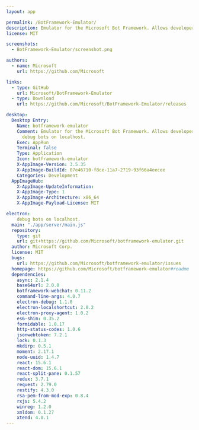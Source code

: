 ```yaml
---
layout: app

permalink: /BotFramework-Emulator/
description: Emulator for the Microsoft Bot Framework. Allows developers to test and debug bots on localhost.
license: MIT

screenshots:
  - BotFramework-Emulator/screenshot.png

authors:
  - name: Microsoft
    url: https://github.com/Microsoft

links:
  - type: GitHub
    url: Microsoft/BotFramework-Emulator
  - type: Download
    url: https://github.com/Microsoft/BotFramework-Emulator/releases

desktop:
  Desktop Entry:
    Name: botframework-emulator
    Comment: Emulator for the Microsoft Bot Framework. Allows developers to test and
      debug bots on localhost.
    Exec: AppRun
    Terminal: false
    Type: Application
    Icon: botframework-emulator
    X-AppImage-Version: 3.5.35
    X-AppImage-BuildId: 07e46710-f8ce-11a7-2719-93f66a4eecee
    Categories: Development
  AppImageHub:
    X-AppImage-UpdateInformation: 
    X-AppImage-Type: 1
    X-AppImage-Architecture: x86_64
    X-AppImage-Payload-License: MIT

electron:
    debug bots on localhost.
  main: "./app/server/main.js"
  repository:
    type: git
    url: git+https://github.com/Microsoft/botframework-emulator.git
  author: Microsoft Corp.
  license: MIT
  bugs:
    url: https://github.com/Microsoft/botframework-emulator/issues
  homepage: https://github.com/Microsoft/botframework-emulator#readme
  dependencies:
    async: 2.1.4
    base64url: 2.0.0
    botframework-webchat: 0.11.2
    command-line-args: 4.0.7
    electron-debug: 1.1.0
    electron-localshortcut: 2.0.2
    electron-proxy-agent: 1.0.2
    es6-shim: 0.35.2
    formidable: 1.0.17
    http-status-codes: 1.0.6
    jsonwebtoken: 7.2.1
    lock: 0.1.3
    mkdirp: 0.5.1
    moment: 2.17.1
    node-uuid: 1.4.7
    react: 15.6.1
    react-dom: 15.6.1
    react-split-pane: 0.1.57
    redux: 3.7.1
    request: 2.79.0
    restify: 4.3.0
    rsa-pem-from-mod-exp: 0.8.4
    rxjs: 5.4.2
    winreg: 1.2.0
    xmldom: 0.1.27
    xtend: 4.0.1
---
```

